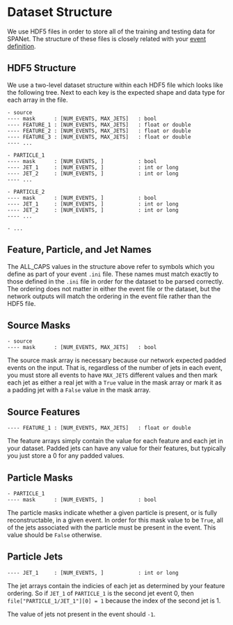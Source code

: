 # Dataset Structure

We use HDF5 files in order to store all of the training and testing data
for SPANet. The structure of these files is closely related with your
[event definition](./EventInfo.md).

## HDF5 Structure

We use a two-level dataset structure within each HDF5 file which looks like
the following tree. Next to each key is the expected shape and data type for
each array in the file. 

```
- source
---- mask      : [NUM_EVENTS, MAX_JETS]   : bool
---- FEATURE_1 : [NUM_EVENTS, MAX_JETS]   : float or double
---- FEATURE_2 : [NUM_EVENTS, MAX_JETS]   : float or double
---- FEATURE_3 : [NUM_EVENTS, MAX_JETS]   : float or double
---- ...

- PARTICLE_1
---- mask      : [NUM_EVENTS, ]           : bool
---- JET_1     : [NUM_EVENTS, ]           : int or long
---- JET_2     : [NUM_EVENTS, ]           : int or long
---- ...

- PARTICLE_2
---- mask      : [NUM_EVENTS, ]           : bool
---- JET_1     : [NUM_EVENTS, ]           : int or long
---- JET_2     : [NUM_EVENTS, ]           : int or long
---- ...

- ...
```

## Feature, Particle, and Jet Names
The ALL_CAPS values in the structure above refer to symbols which you define
as part of your event `.ini` file. These names must match exactly to those
defined in the `.ini` file in order for the dataset to be parsed correctly.
The ordering does not matter in either the event file or the dataset, but
the network outputs will match the ordering in the event file rather than 
the HDF5 file.


## Source Masks
```
- source
---- mask      : [NUM_EVENTS, MAX_JETS]   : bool
```

The source mask array is necessary because our network expected padded
events on the input. That is, regardless of the number of jets in each 
event, you must store all events to have `MAX_JETS` different values
and then mark each jet as either a real jet with a `True` value in the 
mask array or mark it as a padding jet with a `False` value in the mask array.

## Source Features
`---- FEATURE_1 : [NUM_EVENTS, MAX_JETS]   : float or double`

The feature arrays simply contain the value for each feature and each
jet in your dataset. Padded jets can have any value for their features, 
but typically you just store a 0 for any padded values.

## Particle Masks
```
- PARTICLE_1
---- mask      : [NUM_EVENTS, ]           : bool
```

The particle masks indicate whether a given particle is present, or 
is fully reconstructable, in a given event. In order for this mask value to be
`True`, all of the jets associated with the particle must be present in the event.
This value should be `False` otherwise.

## Particle Jets
`---- JET_1     : [NUM_EVENTS, ]           : int or long`

The jet arrays contain the indicies of each jet as determined by your feature
ordering. So if `JET_1` of `PARTICLE_1` is the second jet event 0, then 
`file["PARTICLE_1/JET_1"][0] = 1` because the index of the second jet is 1.

The value of jets not present in the event should `-1`.
